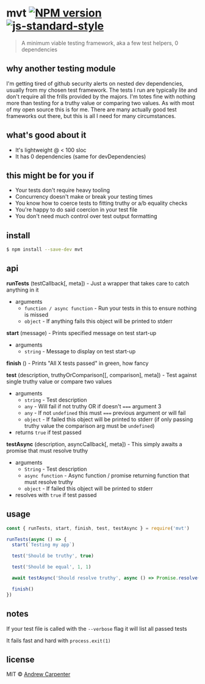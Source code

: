 # mvt [![NPM version](https://badge.fury.io/js/mvt.svg)](https://npmjs.org/package/mvt)   [![js-standard-style](https://img.shields.io/badge/code%20style-standard-brightgreen.svg?style=flat)](https://github.com/feross/standard)   

> A minimum viable testing framework, aka a few test helpers, 0 dependencies

## why another testing module
I'm getting tired of github security alerts on nested dev dependencies, usually
from my chosen test framework. The tests I run are typically lite and
don't require all the frills provided by the majors. I'm totes fine with
nothing more than testing for a truthy value or comparing two values. As with
most of my open source this is for me. There are many actually good test
frameworks out there, but this is all I need for many circumstances.

## what's good about it
- It's lightweight @ < 100 sloc
- It has 0 dependencies (same for devDependencies)

## this might be for you if
- Your tests don't require heavy tooling
- Concurrency doesn't make or break your testing times
- You know how to coerce tests to fitting truthy or a/b equality checks
- You're happy to do said coercion in your test file
- You don't need much control over test output formatting

## install

```sh
$ npm install --save-dev mvt
```

## api

**runTests** (testCallback[, meta]) - Just a wrapper that takes care to catch anything in it
  - arguments
    - `function / async function` - Run your tests in this to ensure nothing is missed
    - `object` - If anything fails this object will be printed to stderr

**start** (message) - Prints specified message on test start-up
  - arguments
    - `string` - Message to display on test start-up

**finish** () - Prints "All X tests passed" in green, how fancy

**test** (description, truthyOrComparison[[, comparison], meta]) - Test against single truthy value or compare two values
  - arguments
    - `string` - Test description
    - `any` - Will fail if not truthy OR if doesn't `===` argument 3
    - `any` - If not `undefined` this must `===` previous argument or will fail
    - `object` - If failed this object will be printed to stderr (if only passing truthy value the comparison arg must be `undefined`)
  - returns `true` if test passed

**testAsync** (description, asyncCallback[, meta]) - This simply awaits a promise that must resolve truthy
  - arguments
    - `String` - Test description
    - `async function` - Async function / promise returning function that must resolve truthy
    - `object` - If failed this object will be printed to stderr
  - resolves with `true` if test passed

## usage

```js
const { runTests, start, finish, test, testAsync } = require('mvt')

runTests(async () => {
  start(`Testing my app`)

  test('Should be truthy', true)

  test('Should be equal', 1, 1)

  await testAsync('Should resolve truthy', async () => Promise.resolve(true))

  finish()
})
```

## notes

If your test file is called with the `--verbose` flag it will list all passed tests

It fails fast and hard with `process.exit(1)`

## license

MIT © [Andrew Carpenter](https://github.com/doesdev)
